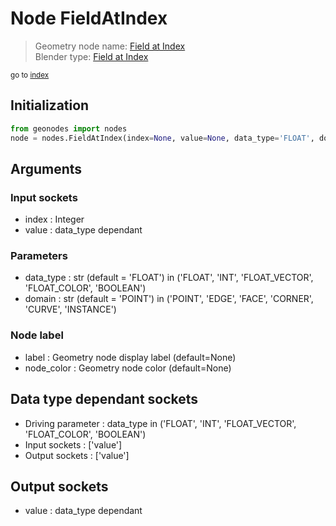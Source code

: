 
# Node FieldAtIndex

> Geometry node name: [Field at Index](https://docs.blender.org/manual/en/latest/modeling/geometry_nodes/utilities/field_at_index.html)<br>
  Blender type: [Field at Index](https://docs.blender.org/api/current/bpy.types.GeometryNodeFieldAtIndex.html)
  
<sub>go to [index](index.md)</sub>

## Initialization

```python
from geonodes import nodes
node = nodes.FieldAtIndex(index=None, value=None, data_type='FLOAT', domain='POINT', label=None, node_color=None)
```



## Arguments


### Input sockets

- index : Integer
- value : data_type dependant

### Parameters

- data_type : str (default = 'FLOAT') in ('FLOAT', 'INT', 'FLOAT_VECTOR', 'FLOAT_COLOR', 'BOOLEAN')
- domain : str (default = 'POINT') in ('POINT', 'EDGE', 'FACE', 'CORNER', 'CURVE', 'INSTANCE')

### Node label

- label : Geometry node display label (default=None)
- node_color : Geometry node color (default=None)

## Data type dependant sockets

- Driving parameter : data_type in ('FLOAT', 'INT', 'FLOAT_VECTOR', 'FLOAT_COLOR', 'BOOLEAN')
- Input sockets  : ['value']
- Output sockets : ['value']   
  
  

## Output sockets

- value : data_type dependant
